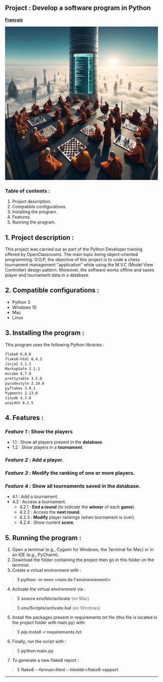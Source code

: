 ## Project : Develop a software program in Python

[**Français**](README-fr.md)
<p>
  <img src="pictures/Chess-Tournament-OOP.png" />
</p>

### Table of contents :
1. Project description.
2. Compatible configurations.
3. Installing the program.
4. Features.
5. Running the program.

## 1. Project description :

This project was carried out as part of the Python Developer training offered by OpenClassrooms.
The main topic being object-oriented programming: O.O.P,
the objective of this project is to code a chess tournament management "application"
while using the M.V.C (Model View Controller) design pattern.
Moreover, the software works offline and saves player and tournament data in a database.

## 2. Compatible configurations :

* Python 3
* Windows 10
* Mac
* Linux

## 3. Installing the program :
This program uses the following Python libraries :

```
flake8 6.0.0
flake8-html 0.4.3
Jinja2 3.1.2
MarkupSafe 2.1.1
mccabe 0.7.0
prettytable 3.5.0
pycodestyle 2.10.0
pyflakes 3.0.1
Pygments 2.13.0
tinydb 4.7.0
wcwidth 0.2.5
```

## 4. Features :

### *Feature 1* : Show the **players**
  * 1.1 : Show all players present in the **database**.
  * 1.2 : Show players in a **tournament**.
### *Feature 2* : **Add** a player.
### *Feature 3* : **Modify the ranking** of one or more players.
### *Feature 4* : **Show all tournaments** saved in the database.
  * 4.1 : Add a tournament.
  * 4.2 : Access a tournament.
    * 4.2.1 : **End a round** (to indicate the **winner** of each **game**).
    * 4.2.2 : Access the **next round**.
    * 4.2.3 : **Modify** player rankings (when tournament is over).
    * 4.2.4 : Show current **score**.
    
## 5. Running the program :

1. Open a terminal (e.g., Cygwin for Windows, the Terminal for Mac) or in an IDE (e.g., PyCharm).
2. Download the folder containing the project then go in this folder on the terminal.
3. Create a virtual environment with :
  > $<b> python -m venv <nom de l'environnement></b> 
4. Activate the virtual environment via :
  > $ <b>source env/bin/activate</b>  (on Mac) 

  > $ <b>env/Scripts/activate.bat</b> (on Windows)
5. Install the packages present in requirements.txt file (this file is located in the project
folder with main.py) with:
  > $ <b>pip install -r requirements.txt</b> 
6. Finally, run the script with :
> $ <b>python main.py</b>
7. To generate a new flake8 report :
> $ <b>flake8 --format=html --htmldir=flake8-rapport</b>


---
